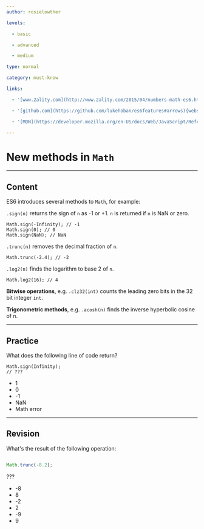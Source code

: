 ```yaml
---
author: rosielowther

levels:

  - basic

  - advanced

  - medium

type: normal

category: must-know

links:

  - '[www.2ality.com](http://www.2ality.com/2015/04/numbers-math-es6.html){website}'

  - '[github.com](https://github.com/lukehoban/es6features#arrows){website}'

  - '[MDN](https://developer.mozilla.org/en-US/docs/Web/JavaScript/Reference/Global_Objects/Math){website}'

---
```

# New methods in `Math`

---
## Content

ES6 introduces several methods to `Math`, for example:

`.sign(n)` returns the sign of `n` as -1 or +1. `n` is returned if `n` is NaN or zero.
```
Math.sign(-Infinity); // -1
Math.sign(0); // 0
Math.sign(NaN); // NaN
```

`.trunc(n)` removes the decimal fraction of `n`.
```
Math.trunc(-2.4); // -2
```

`.log2(n)` finds the logarithm to base 2 of `n`.
```
Math.log2(16); // 4
```

**Bitwise operations**, e.g. `.clz32(int)` counts the leading zero bits in the 32 bit integer `int`.

**Trigonometric methods**, e.g. `.acosh(n)` finds the inverse hyperbolic cosine of n.

---
## Practice

What does the following line of code return?

```
Math.sign(Infinity);
// ???
```

* 1
* 0
* -1
* NaN
* Math error

---
## Revision

What's the result of the following operation:
```javascript

Math.trunc(-8.2);

```

???

* -8
* 8
* -2
* 2
* -9
* 9
 
